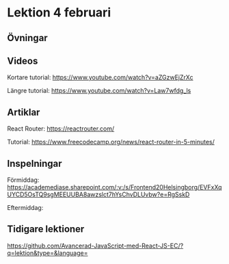 # Lektion 4 februari

## Övningar


## Videos
Kortare tutorial: https://www.youtube.com/watch?v=aZGzwEjZrXc

Längre tutorial: https://www.youtube.com/watch?v=Law7wfdg_ls

## Artiklar

React Router: https://reactrouter.com/

Tutorial: https://www.freecodecamp.org/news/react-router-in-5-minutes/

## Inspelningar

Förmiddag: https://academediase.sharepoint.com/:v:/s/Frontend20Helsingborg/EVFxXqUYCD5OsTQ9sgMEEUUBA8awzslct7hYsChvDLUvbw?e=RgSskD

Eftermiddag:

## Tidigare lektioner

https://github.com/Avancerad-JavaScript-med-React-JS-EC/?q=lektion&type=&language=